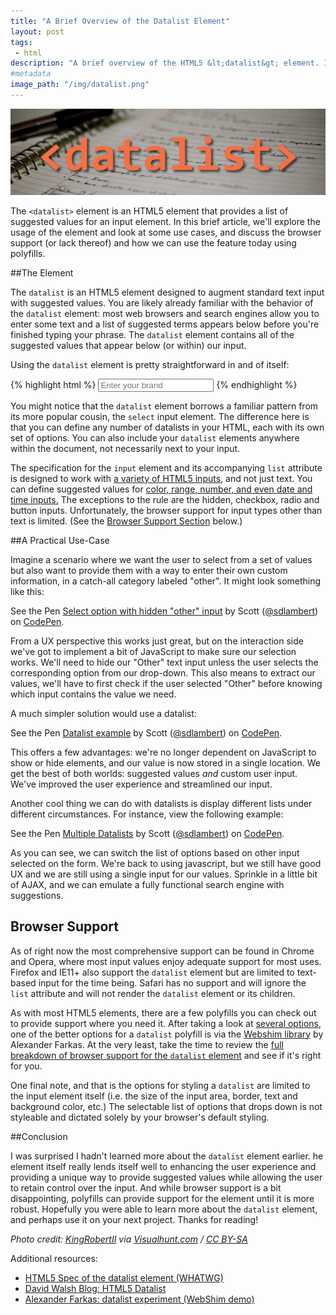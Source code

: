 ```yaml
---
title: "A Brief Overview of the Datalist Element"
layout: post
tags:
 - html
description: "A brief overview of the HTML5 &lt;datalist&gt; element. I'll discuss how it can be used with various input types, review some of its limitations, and present some use-case examples."
#metadata
image_path: "/img/datalist.png"
---
```


![Datalist element logo](/img/datalist.png "Datalist element logo")

The `<datalist>` element is an HTML5 element that provides a list of suggested values for an input element. In this brief article, we'll explore the usage of the element and look at some use cases, and discuss the browser support (or lack thereof) and how we can use the feature today using polyfills.

<!--more-->

##The Element

The `datalist` is an HTML5 element designed to augment standard text input with suggested values. You are likely already familiar with the behavior of the `datalist` element: most web browsers and search engines allow you to enter some text and a list of suggested terms appears below before you're finished typing your phrase. The `datalist` element contains all of the suggested values that appear below (or within) our input.

Using the `datalist` element is pretty straightforward in and of itself:

{% highlight html %}
<input type="text" name="laptopBrands" id="laptopBrands"
  placeholder="Enter your brand" list="brandList">
<datalist id="brandList">
    <option value="Acer">Acer</option>
    <option value="Apple">Apple</option>
    <option value="Asus">Asus</option>
    <option value="Dell">Dell</option>
    <option value="HP">HP</option>
    <option value="Lenovo">Lenovo</option>
    <option value="Samsung">Samsung</option>
    <option value="Sony">Sony</option>
</datalist>
{% endhighlight %}

You might notice that the `datalist` element borrows a familiar pattern from its more popular cousin, the `select` input element. The difference here is that you can define any number of datalists in your HTML, each with its own set of options. You can also include your `datalist` elements anywhere within the document, not necessarily next to your input.

The specification for the `input` element and its accompanying `list` attribute is designed to work with [a variety of HTML5 inputs][1], and not just text. You can define suggested values for [color, range, number, and even date and time inputs.][2] The exceptions to the rule are the hidden, checkbox, radio and button inputs. Unfortunately, the browser support for input types other than text is limited. (See the [Browser Support Section][3] below.)

##A Practical Use-Case

Imagine a scenario where we want the user to select from a set of values but also want to provide them with a way to enter their own custom information, in a catch-all category labeled "other". It might look something like this:

<p data-height="265" data-theme-id="0" data-slug-hash="ZWmKYa" data-default-tab="result" data-user="sdlambert" data-embed-version="2" class="codepen">See the Pen <a href="http://codepen.io/sdlambert/pen/ZWmKYa/">Select option with hidden "other" input</a> by Scott (<a href="http://codepen.io/sdlambert">@sdlambert</a>) on <a href="http://codepen.io">CodePen</a>.</p>
<script async src="//assets.codepen.io/assets/embed/ei.js"></script>

From a UX perspective this works just great, but on the interaction side we've got to implement a bit of JavaScript to make sure our selection works. We'll need to hide our "Other" text input unless the user selects the corresponding option from our drop-down. This also means to extract our values, we'll have to first check if the user selected "Other" before knowing which input contains the value we need.

A much simpler solution would use a datalist:

<p data-height="265" data-theme-id="0" data-slug-hash="MyzmYE" data-default-tab="result" data-user="sdlambert" data-embed-version="2" class="codepen">See the Pen <a href="http://codepen.io/sdlambert/pen/MyzmYE/">Datalist example</a> by Scott (<a href="http://codepen.io/sdlambert">@sdlambert</a>) on <a href="http://codepen.io">CodePen</a>.</p>
<script async src="//assets.codepen.io/assets/embed/ei.js"></script>

This offers a few advantages: we're no longer dependent on JavaScript to show or hide elements, and our value is now stored in a single location. We get the best of both worlds: suggested values *and* custom user input. We've improved the user experience and streamlined our input.

Another cool thing we can do with datalists is display different lists under different circumstances. For instance, view the following example:

<p data-height="265" data-theme-id="0" data-slug-hash="LZPeLB" data-default-tab="result" data-user="sdlambert" data-embed-version="2" class="codepen">See the Pen <a href="http://codepen.io/sdlambert/pen/LZPeLB/">Multiple Datalists</a> by Scott (<a href="http://codepen.io/sdlambert">@sdlambert</a>) on <a href="http://codepen.io">CodePen</a>.</p>
<script async src="//assets.codepen.io/assets/embed/ei.js"></script>

As you can see, we can switch the list of options based on other input selected on the form. We're back to using javascript, but we still have good UX and we are still using a single input for our values. Sprinkle in a little bit of AJAX, and we can emulate a fully functional search engine with suggestions.

<h2 id="BrowserSupport">Browser Support</h2>

As of right now the most comprehensive support can be found in Chrome and Opera, where most input values enjoy adequate support for most uses. Firefox and IE11+ also support the `datalist` element but are limited to text-based input for the time being. Safari has no support and will ignore the `list` attribute and will not render the `datalist` element or its children.

As with most HTML5 elements, there are a few polyfills you can check out to provide support where you need it. After taking a look at [several options][4], one of the better options for a `datalist` polyfill is via the [Webshim library][5] by Alexander Farkas. At the very least, take the time to review the [full breakdown of browser support for the `datalist` element][6] and see if it's right for you.

One final note, and that is the options for styling a `datalist` are limited to the input element itself (i.e. the size of the input area, border, text and background color, etc.) The selectable list of options that drops down is not styleable and dictated solely by your browser's default styling.

##Conclusion

I was surprised I hadn't learned more about the `datalist` element earlier. he element itself really lends itself well to enhancing the user experience and providing a unique way to provide suggested values while allowing the user to retain control over the input. And while browser support is a bit disappointing, polyfills can provide support for the element until it is more robust. Hopefully you were able to learn more about the `datalist` element, and perhaps use it on your next project. Thanks for reading!

*Photo credit: <a href="https://www.flickr.com/photos/photobyrk/5724824002/">KingRobertII</a> via <a href="https://visualhunt.com">Visualhunt.com</a> / <a href="http://creativecommons.org/licenses/by-sa/2.0/">CC BY-SA</a>*

Additional resources:

* [HTML5 Spec of the datalist element (WHATWG)][X]
* [David Walsh Blog: HTML5 Datalist][Y]
* [Alexander Farkas: datalist experiment (WebShim demo)][Z]


[1]:https://developer.mozilla.org/en-US/docs/Web/HTML/Element/input#attr-list
[2]:https://css-tricks.com/datalists-different-input-types/
[3]:#BrowserSupport
[4]:https://github.com/Modernizr/Modernizr/wiki/HTML5-Cross-Browser-Polyfills
[5]:http://afarkas.github.io/webshim/demos/
[6]:http://caniuse.com/#feat=datalist
[X]:https://html.spec.whatwg.org/multipage/forms.html#the-datalist-element
[y]:https://davidwalsh.name/datalist
[Z]:https://afarkas.github.io/webshim/demos/demos/webforms/datalist-experiment.html